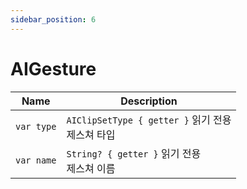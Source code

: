 ```yaml
---
sidebar_position: 6
---
```


# AIGesture

| Name     | Description     |
| -------- | --------------- |
| `var type`   | `AIClipSetType { getter }` 읽기 전용 <br/> 제스쳐 타입      |
| `var name`   | `String? { getter }` 읽기 전용 <br/> 제스쳐 이름          |
